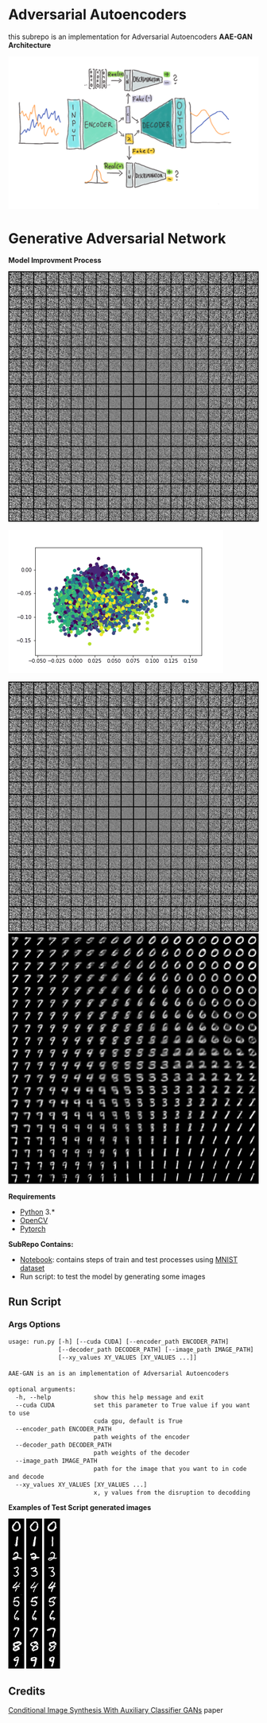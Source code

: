 
# Adversarial Autoencoders
this subrepo is an implementation for Adversarial Autoencoders
**AAE-GAN Architecture**

![AAE-GAN Architecture](https://github.com/DiaaZiada/Generative-Adversarial-Networks/blob/master/AAE_GANS/images/aaegan.png)

# Generative Adversarial Network

**Model Improvment Process**

![AAE_GAN_images](https://github.com/DiaaZiada/Generative-Adversarial-Networks/blob/master/AAE_GANS/images/AAE_GAN.gif)

![AAE_GAN_graph](https://github.com/DiaaZiada/Generative-Adversarial-Networks/blob/master/AAE_GANS/images/AAE_GAN_graph.gif)

![zero](https://github.com/DiaaZiada/Generative-Adversarial-Networks/blob/master/AAE_GANS/images/0%20%281%29.png)
![final](https://github.com/DiaaZiada/Generative-Adversarial-Networks/blob/master/AAE_GANS/images/138%20%281%29.png)

****Requirements****
 - [Python](https://www.python.org/) 3.*
 - [OpenCV](https://opencv.org)
 - [Pytorch](https://pytorch.org/)
 
**SubRepo Contains:**

 - [Notebook](https://github.com/DiaaZiada/Generative-Adversarial-Networks/blob/master/AC_GANS/AC_GAN.ipynb): contains steps of train and test processes using [MNIST dataset](http://yann.lecun.com/exdb/mnist/)
 - Run script: to test the model by generating some images


## Run Script
### Args Options
```
usage: run.py [-h] [--cuda CUDA] [--encoder_path ENCODER_PATH]
              [--decoder_path DECODER_PATH] [--image_path IMAGE_PATH]
              [--xy_values XY_VALUES [XY_VALUES ...]]

AAE-GAN is an is an implementation of Adversarial Autoencoders

optional arguments:
  -h, --help            show this help message and exit
  --cuda CUDA           set this parameter to True value if you want to use
                        cuda gpu, default is True
  --encoder_path ENCODER_PATH
                        path weights of the encoder
  --decoder_path DECODER_PATH
                        path weights of the decoder
  --image_path IMAGE_PATH
                        path for the image that you want to in code and decode
  --xy_values XY_VALUES [XY_VALUES ...]
                        x, y values from the disruption to decodding
```
**Examples of Test Script generated images**

![generated image](https://github.com/DiaaZiada/Generative-Adversarial-Networks/blob/master/AC_GANS/images/1.png)
![generated image](https://github.com/DiaaZiada/Generative-Adversarial-Networks/blob/master/AC_GANS/images/2.png)
![generated image](https://github.com/DiaaZiada/Generative-Adversarial-Networks/blob/master/AC_GANS/images/3.png)

## Credits
[Conditional Image Synthesis With Auxiliary Classifier GANs](https://arxiv.org/abs/1610.09585) paper
